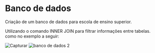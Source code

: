 # Banco de dados
Criação de um banco de dados para escola de ensino superior.

Utilizando o comando INNER JOIN para filtrar informações entre tabelas. como no exemplo a seguir:


![Capturar](https://user-images.githubusercontent.com/48251038/77566558-957e5d80-6ea4-11ea-9065-3c1493546312.JPG)
![banco de dados 2](https://user-images.githubusercontent.com/48251038/77463761-e890db80-6de4-11ea-88ce-4ce554cb5032.JPG)

